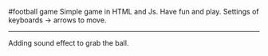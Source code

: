 #football game
Simple game in HTML and Js. Have fun and play. Settings of keyboards -> arrows to move.
<hr/>
Adding sound effect to grab the ball.
